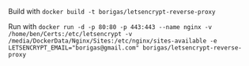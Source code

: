 Build with
`docker build -t borigas/letsencrypt-reverse-proxy`

Run with
`docker run -d -p 80:80 -p 443:443 --name nginx -v /home/ben/Certs:/etc/letsencrypt -v /media/DockerData/Nginx/Sites:/etc/nginx/sites-available -e LETSENCRYPT_EMAIL="borigas@gmail.com" borigas/letsencrypt-reverse-proxy`
